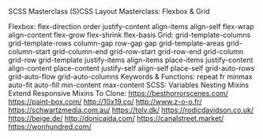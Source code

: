 SCSS Masterclass
(S)CSS Layout Masterclass: Flexbox & Grid

Flexbox:
flex-direction
order
justify-content
align-items
align-self
flex-wrap
align-content
flex-grow
flex-shrink
flex-basis
Grid:
grid-template-columns
grid-template-rows
column-gap
row-gap
gap
grid-template-areas
grid-column-start
grid-column-end
grid-row-start
grid-row-end
grid-column
grid-row
grid-template
justify-items
align-items
place-items
justify-content
align-content
place-content
justify-self
align-self
place-self
grid-auto-rows
grid-auto-flow
grid-auto-columns
Keywords & Functions:
repeat
fr
minmax
auto-fit
auto-fill
min-content
max-content
SCSS:
Variables
Nesting
Mixins
Extend
Responsive Mixins
To Clone:
https://besthorrorscenes.com/
https://paint-box.com/
http://10x19.co/
http://www.z-o-o.fr/
https://schwartzmedia.com.au/
https://tolv.dk/
https://rodicdavidson.co.uk/
https://beige.de/
http://donicaida.com/
https://canalstreet.market/
https://wonhundred.com/
